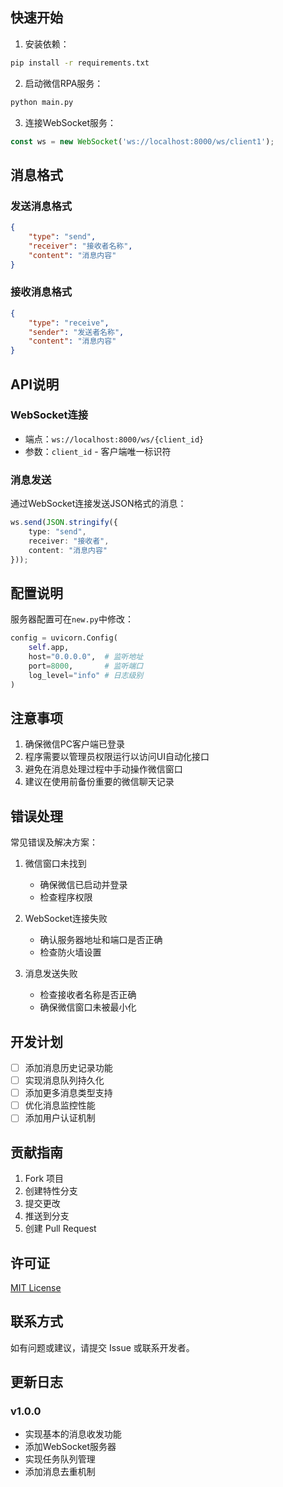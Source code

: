 
## 快速开始

1. 安装依赖：
```bash
pip install -r requirements.txt
```

2. 启动微信RPA服务：
```bash
python main.py
```

3. 连接WebSocket服务：
```typescript
const ws = new WebSocket('ws://localhost:8000/ws/client1');
```

## 消息格式

### 发送消息格式
```json
{
    "type": "send",
    "receiver": "接收者名称",
    "content": "消息内容"
}
```

### 接收消息格式
```json
{
    "type": "receive",
    "sender": "发送者名称",
    "content": "消息内容"
}
```

## API说明

### WebSocket连接
- 端点：`ws://localhost:8000/ws/{client_id}`
- 参数：`client_id` - 客户端唯一标识符

### 消息发送
通过WebSocket连接发送JSON格式的消息：
```typescript
ws.send(JSON.stringify({
    type: "send",
    receiver: "接收者",
    content: "消息内容"
}));
```

## 配置说明

服务器配置可在`new.py`中修改：
```python
config = uvicorn.Config(
    self.app,
    host="0.0.0.0",  # 监听地址
    port=8000,       # 监听端口
    log_level="info" # 日志级别
)
```

## 注意事项

1. 确保微信PC客户端已登录
2. 程序需要以管理员权限运行以访问UI自动化接口
3. 避免在消息处理过程中手动操作微信窗口
4. 建议在使用前备份重要的微信聊天记录

## 错误处理

常见错误及解决方案：

1. 微信窗口未找到
   - 确保微信已启动并登录
   - 检查程序权限

2. WebSocket连接失败
   - 确认服务器地址和端口是否正确
   - 检查防火墙设置

3. 消息发送失败
   - 检查接收者名称是否正确
   - 确保微信窗口未被最小化

## 开发计划

- [ ] 添加消息历史记录功能
- [ ] 实现消息队列持久化
- [ ] 添加更多消息类型支持
- [ ] 优化消息监控性能
- [ ] 添加用户认证机制

## 贡献指南

1. Fork 项目
2. 创建特性分支
3. 提交更改
4. 推送到分支
5. 创建 Pull Request

## 许可证

[MIT License](LICENSE)

## 联系方式

如有问题或建议，请提交 Issue 或联系开发者。

## 更新日志

### v1.0.0
- 实现基本的消息收发功能
- 添加WebSocket服务器
- 实现任务队列管理
- 添加消息去重机制